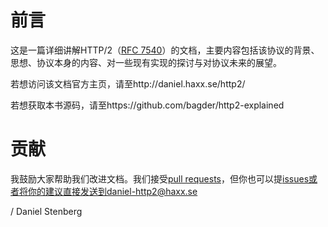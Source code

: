 前言
=======

这是一篇详细讲解HTTP/2（[RFC
7540](https://httpwg.github.io/specs/rfc7540.html)）的文档，主要内容包括该协议的背景、思想、协议本身的内容、对一些现有实现的探讨与对协议未来的展望。

若想访问该文档官方主页，请至http://daniel.haxx.se/http2/

若想获取本书源码，请至https://github.com/bagder/http2-explained


贡献
=======
我鼓励大家帮助我们改进文档。我们接受[pull
requests](https://github.com/bagder/http2-explained/pulls)，但你也可以提[issues](https://github.com/bagder/http2-explained/issues)或者将你的建议直接发送到daniel-http2@haxx.se

 / Daniel Stenberg
